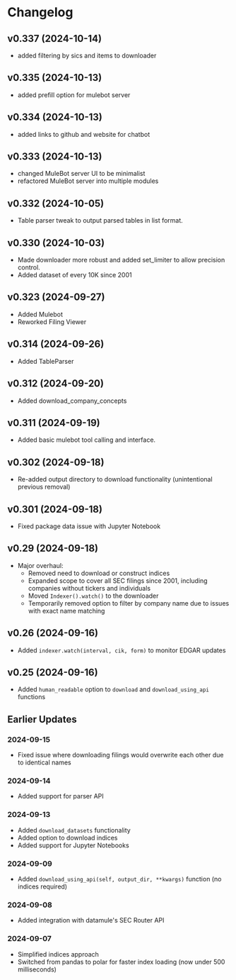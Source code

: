 # Changelog
## v0.337 (2024-10-14)
- added filtering by sics and items to downloader

## v0.335 (2024-10-13)
- added prefill option for mulebot server

## v0.334 (2024-10-13)
- added links to github and website for chatbot

## v0.333 (2024-10-13)
- changed MuleBot server UI to be minimalist
- refactored MuleBot server into multiple modules

## v0.332 (2024-10-05)
- Table parser tweak to output parsed tables in list format.

## v0.330 (2024-10-03)
- Made downloader more robust and added set_limiter to allow precision control.
- Added dataset of every 10K since 2001
## v0.323 (2024-09-27)
- Added Mulebot
- Reworked Filing Viewer

## v0.314 (2024-09-26)
- Added TableParser

## v0.312 (2024-09-20)
- Added download_company_concepts

## v0.311 (2024-09-19)
- Added basic mulebot tool calling and interface.

## v0.302 (2024-09-18)
- Re-added output directory to download functionality (unintentional previous removal)

## v0.301 (2024-09-18)
- Fixed package data issue with Jupyter Notebook

## v0.29 (2024-09-18)
- Major overhaul:
  - Removed need to download or construct indices
  - Expanded scope to cover all SEC filings since 2001, including companies without tickers and individuals
  - Moved `Indexer().watch()` to the downloader
  - Temporarily removed option to filter by company name due to issues with exact name matching

## v0.26 (2024-09-16)
- Added `indexer.watch(interval, cik, form)` to monitor EDGAR updates

## v0.25 (2024-09-16)
- Added `human_readable` option to `download` and `download_using_api` functions

## Earlier Updates

### 2024-09-15
- Fixed issue where downloading filings would overwrite each other due to identical names

### 2024-09-14
- Added support for parser API

### 2024-09-13
- Added `download_datasets` functionality
- Added option to download indices
- Added support for Jupyter Notebooks

### 2024-09-09
- Added `download_using_api(self, output_dir, **kwargs)` function (no indices required)

### 2024-09-08
- Added integration with datamule's SEC Router API

### 2024-09-07
- Simplified indices approach
- Switched from pandas to polar for faster index loading (now under 500 milliseconds)